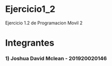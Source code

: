 # Ejercicio1_2
Ejercicio 1.2 de Programacion Movil 2

# Integrantes
### 1) Joshua David Mclean - 201920020146
